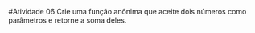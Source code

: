 #Atividade 06
Crie uma função anônima que aceite dois números como parâmetros e
retorne a soma deles.
